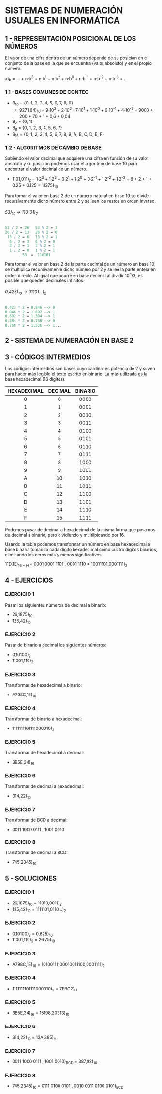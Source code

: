 # SISTEMAS DE NUMERACIÓN USUALES EN INFORMÁTICA

## 1 - REPRESENTACIÓN POSICIONAL DE LOS NÚMEROS

El valor de una cifra dentro de un número depende de su posición en el conjunto de la base en la que se encuentra (valor absoluto) y en el propio número.

x)<sub>b</sub> = ... + n·b<sup>3</sup> + n·b<sup>1</sup> + n·b<sup>2</sup> + n·b<sup>0</sup> + n·b<sup>-1</sup> + n·b<sup>-2</sup> + n·b<sup>-3</sup> + ...

### 1.1 - BASES COMUNES DE CONTEO

- B<sub>10</sub> = {0, 1, 2, 3, 4, 5, 6, 7, 8, 9}
  - 9271,64)<sub>10</sub> = 9·10<sup>3</sup> + 2·10<sup>2</sup> +7·10<sup>1</sup> + 1·10<sup>0</sup> + 6·10<sup>-1</sup> + 4·10<sup>-2</sup> = 9000 + 200 + 70 + 1 + 0,6 + 0,04
- B<sub>2</sub> = {0, 1}
- B<sub>8</sub> = {0, 1, 2, 3, 4, 5, 6, 7}
- B<sub>16</sub> = {0, 1, 2, 3, 4, 5, 6, 7, 8, 9, A, B, C, D, E, F}

### 1.2 - ALGORITMOS DE CAMBIO DE BASE

Sabiendo el valor decimal que adquiere una cifra en función de su valor absoluto y su posición  podemos usar el algoritmo de base 10 para encontrar el valor decimal de un número.

- 1101,011)<sub>2</sub> = 1·2<sup>3</sup> + 1·2<sup>2</sup> + 0·2<sup>1</sup> + 1·2<sup>0</sup> + 0·2<sup>-1</sup> + 1·2<sup>-2</sup> + 1·2<sup>-3</sup> = 8 + 2 + 1 + 0.25 + 0.125 = 11375)<sub>10</sub>

Para tomar el valor en base 2 de un número natural en base 10 se divide recursivamente dicho número entre 2 y se leen los restos en orden inverso.

###### 53)<sub>10</sub> → 110101)<sub>2</sub>
```mathematica
53 / 2 = 26   53 % 2 = 1
26 / 2 = 13   26 % 2 = 0
 13 / 2 = 6   13 % 2 = 1
  6 / 2 = 3   6 % 2 = 0
  3 / 2 = 1   3 % 2 = 1
  1 / 2 = 0   1 % 2 = 1
        53  =  110101
```

Para tomar el valor en base 2 de la parte decimal de un número en base 10 se multiplica recursivamente dicho número por 2 y se lee la parte entera en orden directo. Al igual que ocurre en base decimal al dividir 10<sup>n</sup>/3, es posible que queden decimales infinitos.

###### 0,423)<sub>10</sub> → 01101...)<sub>2</sub>
```mathematica
0.423 * 2 = 0,846 --> 0
0.846 * 2 = 1.692 --> 1
0.692 * 2 = 1.384 --> 1
0.384 * 2 = 0.768 --> 0
0.768 * 2 = 1.536 --> 1...
```

## 2 - SISTEMA DE NUMERACIÓN EN BASE 2

## 3 - CÓDIGOS INTERMEDIOS

Los códigos intermedios son bases cuyo cardinal es potencia de 2 y sirven para hacer más legible el texto escrito en binario. La más utilizada es la base hexadecimal (16 dígitos).

| HEXADECIMAL | DECIMAL | BINARIO |
| :---: | :---: | :---: |
| 0 | 0 | 0000 |
| 1 | 1 | 0001 |
| 2 | 2 | 0010 |
| 3 | 3 | 0011 |
| 4 | 4 | 0100 |
| 5 | 5 | 0101 |
| 6 | 6 | 0110 |
| 7 | 7 | 0111 |
| 8 | 8 | 1000 |
| 9 | 9 | 1001 |
| A | 10 | 1010 |
| B | 11 | 1011 |
| C | 12 | 1100 |
| D | 13 | 1101 |
| E | 14 | 1110 |
| F | 15 | 1111 |

Podemos pasar de decimal a hexadecimal de la misma forma que pasamos de decimal a binario, pero dividiendo y multilpicando por 16.

Usando la tabla podemos transformar un número en base hexadecimal a base binaria tomando cada dígito hexadecimal como cuatro dígitos binarios, eliminando los ceros más y menos significativos.

11D,1E)<sub>16 = H</sub> = 0001 0001 1101 , 0001 1110 = 10011101,0001111)<sub>2</sub>

## 4 - EJERCICIOS

### EJERCICIO 1

Pasar los siguientes números de decimal a binario:
- 26,1875)<sub>10</sub>
- 125,42)<sub>10</sub>

### EJERCICIO 2

Pasar de binario a decimal los siguientes números:
- 0,10100)<sub>2</sub>
- 11001,110)<sub>2</sub>

### EJERCICIO 3

Transformar de hexadecimal a binario:
- A798C,1E)<sub>16</sub>

### EJERCICIO 4

Transformar de binario a hexadecimal:
- 1111111101111000010)<sub>2</sub>

### EJERCICIO 5

Transformar de hexadecimal a decimal:
- 3B5E,34)<sub>16</sub>

### EJERCICIO 6

Transformar de decimal a hexadecimal:
- 314,22)<sub>10</sub>

### EJERCICIO 7

Transformar de BCD a decimal:
- 0011 1000 0111 , 1001 0010

### EJERCICIO 8

Transformar de decimal a BCD:
- 745,2345)<sub>10</sub>

## 5 - SOLUCIONES

### EJERCICIO 1

- 26,1875)<sub>10</sub> = 11010,0011)<sub>2</sub>
- 125,42)<sub>10</sub> = 1111101,0110...)<sub>2</sub>

### EJERCICIO 2

- 0,10100)<sub>2</sub> = 0,625)<sub>10</sub>
- 11001,110)<sub>2</sub> = 26,75)<sub>10</sub>

### EJERCICIO 3

- A798C,1E)<sub>16</sub> = 10100111100010011100,0001111)<sub>2</sub>

### EJERCICIO 4

- 1111111101111000010)<sub>2</sub> = 7FBC2)<sub>H</sub>

### EJERCICIO 5

- 3B5E,34)<sub>16</sub> = 15198,20313)<sub>10</sub>

### EJERCICIO 6

- 314,22)<sub>10</sub> = 13A,385)<sub>H</sub>

### EJERCICIO 7

- 0011 1000 0111 , 1001 0010)<sub>BCD</sub> = 387,92)<sub>10</sub>

### EJERCICIO 8

- 745,2345)<sub>10</sub> = 0111 0100 0101 , 0010 0011 0100 0101)<sub>BCD</sub>